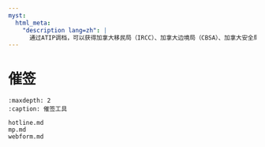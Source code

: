 ```yaml
---
myst:
  html_meta:
    "description lang=zh": |
      通过ATIP调档，可以获得加拿大移民局（IRCC）、加拿大边境局（CBSA）、加拿大安全局（CSIS）在处理签证申请时的相关信息。
---
```


# 催签

```{toctree}
:maxdepth: 2
:caption: 催签工具

hotline.md
mp.md
webform.md
```
